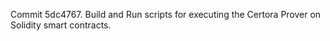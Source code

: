 Commit 5dc4767.                    Build and Run scripts for executing the Certora Prover on Solidity smart contracts.